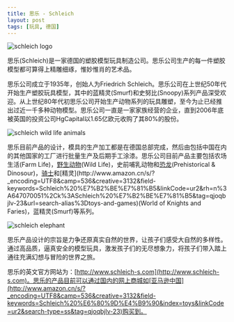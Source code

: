 ```yaml
---
title: 思乐 - Schleich
layout: post
tags: [玩具, 德国]
---
```


![schleich logo](http://pinpaiku.org/media/files/2013/03/01/schleich_logo.jpg)

思乐(Schleich)是一家德国的塑胶模型玩具制造公司。思乐公司生产的每一件塑胶模型都可算得上精雕细琢，惟妙惟肖的艺术品。

思乐公司成立于1935年，创始人为Friedrich Schleich。思乐公司在上世纪50年代开始生产塑胶玩具模型，其中的蓝精灵(Smurf)和史努比(Snoopy)系列产品深受欢迎。从上世纪80年代初思乐公司开始生产动物系列的玩具雕塑，至今为止已经推出过近一千多种动物模型。思乐公司一直是一家家族经营的企业，直到2006年底被英国的投资公司HgCapital以1.65亿欧元收购了其80%的股份。

![schleich wild life animals](http://pinpaiku.org/media/files/2013/03/01/schleich_wild_life.jpg)

思乐目前产品的设计，模具的生产加工都是在德国总部完成，然后由包括中国在内的其他国家的工厂进行批量生产及后期手工涂漆。思乐公司目前产品主要包括农场生活(Farm Life)，[野生动物](http://www.amazon.cn/s/?_encoding=UTF8&camp=536&creative=3132&field-keywords=Schleich%20%E5%8A%A8%E7%89%A9&linkCode=ur2&rh=n%3A647070051%2Ck%3ASchleich%20%E5%8A%A8%E7%89%A9&tag=qjoqbjlv-23&url=search-alias%3Dtoys-and-games)(Wild Life)，史前哺乳动物和[恐龙](http://www.amazon.cn/s/?_encoding=UTF8&camp=536&creative=3132&field-keywords=Schleich%20%E6%81%90%E9%BE%99&linkCode=ur2&rh=n%3A647070051%2Ck%3ASchleich%20%E6%81%90%E9%BE%99&tag=qjoqbjlv-23&url=search-alias%3Dtoys-and-games)(Prehistorical & Dinosour)，[骑士](http://www.amazon.cn/s/?_encoding=UTF8&camp=536&creative=3132&field-keywords=Schleich%20%E9%AA%91%E5%A3%AB&linkCode=ur2&rh=n%3A647070051%2Ck%3ASchleich%20%E9%AA%91%E5%A3%AB&tag=qjoqbjlv-23&url=search-alias%3Dtoys-and-games")和[精灵](http://www.amazon.cn/s/?_encoding=UTF8&camp=536&creative=3132&field-keywords=Schleich%20%E7%B2%BE%E7%81%B5&linkCode=ur2&rh=n%3A647070051%2Ck%3ASchleich%20%E7%B2%BE%E7%81%B5&tag=qjoqbjlv-23&url=search-alias%3Dtoys-and-games)(World of Knights and Faries)，蓝精灵(Smurf)等系列。

![schleich elephant](http://pinpaiku.org/media/files/2013/03/01/schleich_elephant.jpg)

思乐产品设计的宗旨是力争还原真实自然的世界，让孩子们感受大自然的多样性。通过高品质，逼真安全的模型玩具，激发孩子们的无尽想象力，将孩子们带入踏上通往充满幻想与冒险的世界之旅。

思乐的英文官方网站为：[http://www.schleich-s.com](http://www.schleich-s.com)。思乐的产品目前可以通过国内的网上商城如[亚马逊中国](http://www.amazon.cn/s/?_encoding=UTF8&camp=536&creative=3132&field-keywords=Schleich%20%E6%80%9D%E4%B9%90&index=toys&linkCode=ur2&search-type=ss&tag=qjoqbjlv-23)购买到。
